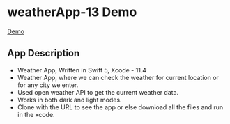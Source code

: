 # weatherApp-13 Demo

[Demo](https://drive.google.com/file/d/1mZ2CRZQayQSoB5xB4S1I3YMgVSAVst7h/view?usp=sharing)

## App Description ##
  * Weather App, Written in Swift 5, Xcode - 11.4 
  * Weather App, where we can check the weather for current location or for any city we enter.
  * Used open weather API to get the current weather data.
  * Works in both dark and light modes.
  * Clone with the URL to see the app or else download all the files and run in the xcode.
